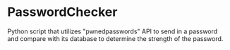 # PasswordChecker
Python script that utilizes "pwnedpasswords" API to send in a password and compare with its database to determine the strength of the password.

